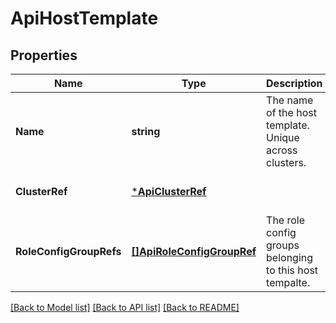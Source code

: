 # ApiHostTemplate

## Properties
Name | Type | Description | Notes
------------ | ------------- | ------------- | -------------
**Name** | **string** | The name of the host template. Unique across clusters. | [optional] [default to null]
**ClusterRef** | [***ApiClusterRef**](ApiClusterRef.md) |  | [optional] [default to null]
**RoleConfigGroupRefs** | [**[]ApiRoleConfigGroupRef**](ApiRoleConfigGroupRef.md) | The role config groups belonging to this host tempalte. | [optional] [default to null]

[[Back to Model list]](../README.md#documentation-for-models) [[Back to API list]](../README.md#documentation-for-api-endpoints) [[Back to README]](../README.md)

